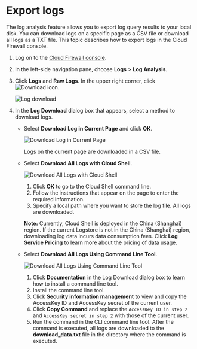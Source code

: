 # Export logs

The log analysis feature allows you to export log query results to your local disk. You can download logs on a specific page as a CSV file or download all logs as a TXT file. This topic describes how to export logs in the Cloud Firewall console.

1.  Log on to the [Cloud Firewall console](https://yundun.console.aliyun.com/?p=cfwnext).

2.  In the left-side navigation pane, choose **Logs** \> **Log Analysis**.

3.  Click **Logs** and **Raw Logs**. In the upper right corner, click ![Download icon](https://static-aliyun-doc.oss-accelerate.aliyuncs.com/assets/img/en-US/3936009851/p13508.png).

    ![Log download](https://static-aliyun-doc.oss-accelerate.aliyuncs.com/assets/img/en-US/3919751161/p69924.png)

4.  In the **Log Download** dialog box that appears, select a method to download logs.

    -   Select **Download Log in Current Page** and click **OK**.

        ![Download Log in Current Page](https://static-aliyun-doc.oss-accelerate.aliyuncs.com/assets/img/en-US/3936009851/p37902.png)

        Logs on the current page are downloaded in a CSV file.

    -   Select **Download All Logs with Cloud Shell**.

        ![Download All Logs with Cloud Shell](https://static-aliyun-doc.oss-accelerate.aliyuncs.com/assets/img/en-US/3919751161/p69927.png)

        1.  Click **OK** to go to the Cloud Shell command line.
        2.  Follow the instructions that appear on the page to enter the required information.
        3.  Specify a local path where you want to store the log file.
        All logs are downloaded.

        **Note:** Currently, Cloud Shell is deployed in the China \(Shanghai\) region. If the current Logstore is not in the China \(Shanghai\) region, downloading log data incurs data consumption fees. Click **Log Service Pricing** to learn more about the pricing of data usage.

    -   Select **Download All Logs Using Command Line Tool**.

        ![Download All Logs Using Command Line Tool](https://static-aliyun-doc.oss-accelerate.aliyuncs.com/assets/img/en-US/4936009851/p13509.png)

        1.  Click **Documentation** in the Log Download dialog box to learn how to install a command line tool.
        2.  Install the command line tool.
        3.  Click **Security information management** to view and copy the AccessKey ID and AccessKey secret of the current user.
        4.  Click **Copy Command** and replace the `AccessKey ID in step 2` and `AccessKey secret in step 2` with those of the current user.
        5.  Run the command in the CLI command line tool.
        After the command is executed, all logs are downloaded to the **download\_data.txt** file in the directory where the command is executed.


